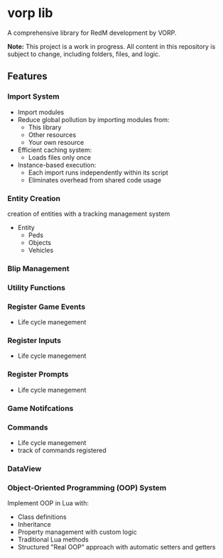 # vorp lib

A comprehensive library for RedM development by VORP.

**Note:** This project is a work in progress. All content in this repository is subject to change, including folders, files, and logic.

## Features

### Import System
- Import modules 
- Reduce global pollution by importing modules from:
  - This library
  - Other resources
  - Your own resource
- Efficient caching system:
  - Loads files only once
- Instance-based execution:
  - Each import runs independently within its script
  - Eliminates overhead from shared code usage

### Entity Creation
 creation of entities with a tracking management system

- Entity 
  - Peds
  - Objects
  - Vehicles

### Blip Management

### Utility Functions

### Register Game Events
- Life cycle manegement

### Register Inputs
- Life cycle manegement

### Register Prompts
- Life cycle manegement

### Game Notifcations

### Commands
- Life cycle manegement
- track of commands registered

### DataView

### Object-Oriented Programming (OOP) System
Implement OOP in Lua with:
- Class definitions
- Inheritance
- Property management with custom logic
- Traditional Lua methods
- Structured "Real OOP" approach with automatic setters and getters



